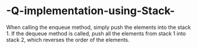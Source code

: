 # -Q-implementation-using-Stack-

When calling the enqueue method, simply push the elements into the stack 1.
If the dequeue method is called, push all the elements from stack 1 into stack 2, which reverses the order of the elements. 
